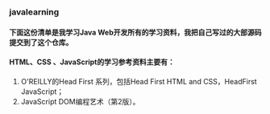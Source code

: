 ### javalearning

#### 下面这份清单是我学习Java Web开发所有的学习资料，我把自己写过的大部源码提交到了这个仓库。
#### HTML、CSS 、JavaScript的学习参考资料主要有：
1. O'REILLY的Head First 系列，包括Head First HTML and  CSS，HeadFirst JavaScript；
2. JavaScript DOM编程艺术（第2版）。
